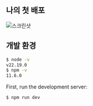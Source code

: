## 나의 첫 배포

![스크린샷](https://www.hohojungwoo.store/_next/image?url=%2Fzzang.jpg&w=640&q=75)

## 개발 환경

```bash
$ node -v
v22.19.0
$ npm -v
11.6.0
```


First, run the development server:

```bash
$ npm run dev
```